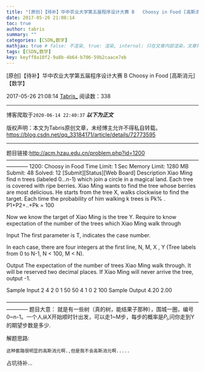 ```yaml
---
title: "[原创]【待补】华中农业大学第五届程序设计大赛 B	Choosy in Food [高斯消元]【数学】"
date: 2017-05-26 21:08:14
toc: true
author: tabris
summary: ""
categories: [CSDN,数学]
mathjax: true # false: 不渲染, true: 渲染, internal: 只在文章内部渲染，文章列表中不渲染
tags: [CSDN,数学]
key: keyff8a10f2-9a8b-4b64-b706-59b2caace7eb
---
```


[原创]【待补】华中农业大学第五届程序设计大赛 B	Choosy in Food [高斯消元]【数学】

2017-05-26 21:08:14  [Tabris_](https://me.csdn.net/qq_33184171) 阅读数：338

---

博客爬取于`2020-06-14 22:40:37`
***以下为正文***

版权声明：本文为Tabris原创文章，未经博主允许不得私自转载。
https://blog.csdn.net/qq_33184171/article/details/72773595

<!-- more -->

---

题目链接:http://acm.hzau.edu.cn/problem.php?id=1200
————————————————————————————————————————
1200: Choosy in Food
Time Limit: 1 Sec  Memory Limit: 1280 MB
Submit: 48  Solved: 12
[Submit][Status][Web Board]
Description
    Xiao Ming find n trees (labeled 0...n-1) which join a circle in a magical land. Each tree
is covered with ripe berries. Xiao Ming wants to find the tree whose berries are most delicious. He starts from the tree X, walks clockwise to find the target. Each time the probability of him walking k trees is Pk% . P1+P2+..+Pk = 100

   Now we know the target of Xiao Ming is the tree Y. Require to know expectation of the number of the trees which Xiao Ming walk through

Input
    The first parameter is T, indicates the case number.

   In each case, there are four integers at the first line, N, M, X , Y (Tree labels from 0 to N-1, N < 100, M < N).  

Output
     The expectation of the number of trees Xiao Ming walk through. It will be reserved two decimal places. If Xiao Ming will never arrive the tree, output -1. 

Sample Input
2 
4 2 0 1
50 50 
4 1 0 2 
100
Sample Output
4.20
2.00

————————————————————————————————————————
题目大意：
就是有一些树（真的树，能结果子那种），围城一圈，编号0~n-1。一个人从X开始顺时针出发，可以走1~M步，每步的概率是$P_i$,问你走到Y的期望步数是多少.

解题思路:

	这种套路很明显的高斯消元啊.,但是我不会高斯消元啊.....  

占坑待补...
